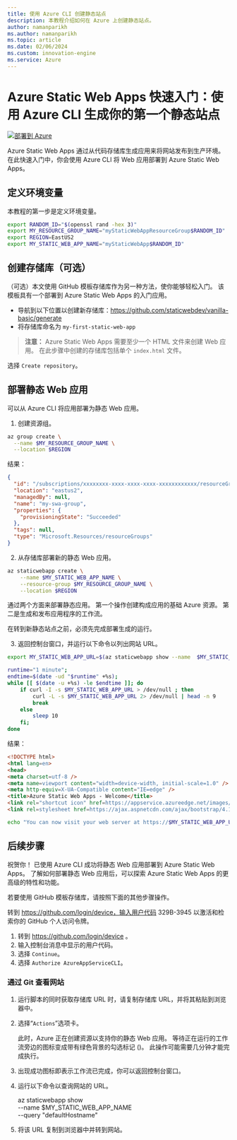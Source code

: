 ```yaml
---
title: 使用 Azure CLI 创建静态站点
description: 本教程介绍如何在 Azure 上创建静态站点。
author: namanparikh
ms.author: namanparikh
ms.topic: article
ms.date: 02/06/2024
ms.custom: innovation-engine
ms.service: Azure
---
```


# Azure Static Web Apps 快速入门：使用 Azure CLI 生成你的第一个静态站点

[![部署到 Azure](https://aka.ms/deploytoazurebutton)](https://go.microsoft.com/fwlink/?linkid=2262845)

Azure Static Web Apps 通过从代码存储库生成应用来将网站发布到生产环境。 在此快速入门中，你会使用 Azure CLI 将 Web 应用部署到 Azure Static Web Apps。

## 定义环境变量

本教程的第一步是定义环境变量。

```bash
export RANDOM_ID="$(openssl rand -hex 3)"
export MY_RESOURCE_GROUP_NAME="myStaticWebAppResourceGroup$RANDOM_ID"
export REGION=EastUS2
export MY_STATIC_WEB_APP_NAME="myStaticWebApp$RANDOM_ID"
```

## 创建存储库（可选）

（可选）本文使用 GitHub 模板存储库作为另一种方法，使你能够轻松入门。 该模板具有一个部署到 Azure Static Web Apps 的入门应用。

- 导航到以下位置以创建新存储库：https://github.com/staticwebdev/vanilla-basic/generate
- 将存储库命名为 `my-first-static-web-app`

> **注意：** Azure Static Web Apps 需要至少一个 HTML 文件来创建 Web 应用。 在此步骤中创建的存储库包括单个 `index.html` 文件。

选择 `Create repository`。

## 部署静态 Web 应用

可以从 Azure CLI 将应用部署为静态 Web 应用。

1. 创建资源组。

```bash
az group create \
  --name $MY_RESOURCE_GROUP_NAME \
  --location $REGION
```

结果：

<!-- expected_similarity=0.3 -->
```json
{
  "id": "/subscriptions/xxxxxxxx-xxxx-xxxx-xxxx-xxxxxxxxxxxx/resourceGroups/my-swa-group",
  "location": "eastus2",
  "managedBy": null,
  "name": "my-swa-group",
  "properties": {
    "provisioningState": "Succeeded"
  },
  "tags": null,
  "type": "Microsoft.Resources/resourceGroups"
}
```

2. 从存储库部署新的静态 Web 应用。

```bash
az staticwebapp create \
    --name $MY_STATIC_WEB_APP_NAME \
    --resource-group $MY_RESOURCE_GROUP_NAME \
    --location $REGION 
```

通过两个方面来部署静态应用。 第一个操作创建构成应用的基础 Azure 资源。 第二是生成和发布应用程序的工作流。

在转到新静态站点之前，必须先完成部署生成的运行。

3. 返回控制台窗口，并运行以下命令以列出网站 URL。

```bash
export MY_STATIC_WEB_APP_URL=$(az staticwebapp show --name  $MY_STATIC_WEB_APP_NAME --resource-group $MY_RESOURCE_GROUP_NAME --query "defaultHostname" -o tsv)
```

```bash
runtime="1 minute";
endtime=$(date -ud "$runtime" +%s);
while [[ $(date -u +%s) -le $endtime ]]; do
    if curl -I -s $MY_STATIC_WEB_APP_URL > /dev/null ; then 
        curl -L -s $MY_STATIC_WEB_APP_URL 2> /dev/null | head -n 9
        break
    else 
        sleep 10
    fi;
done
```

结果：

<!-- expected_similarity=0.3 -->
```HTML
<!DOCTYPE html>
<html lang=en>
<head>
<meta charset=utf-8 />
<meta name=viewport content="width=device-width, initial-scale=1.0" />
<meta http-equiv=X-UA-Compatible content="IE=edge" />
<title>Azure Static Web Apps - Welcome</title>
<link rel="shortcut icon" href=https://appservice.azureedge.net/images/static-apps/v3/favicon.svg type=image/x-icon />
<link rel=stylesheet href=https://ajax.aspnetcdn.com/ajax/bootstrap/4.1.1/css/bootstrap.min.css crossorigin=anonymous />
```

```bash
echo "You can now visit your web server at https://$MY_STATIC_WEB_APP_URL"
```

## 后续步骤

祝贺你！ 已使用 Azure CLI 成功将静态 Web 应用部署到 Azure Static Web Apps。 了解如何部署静态 Web 应用后，可以探索 Azure Static Web Apps 的更高级的特性和功能。

若要使用 GitHub 模板存储库，请按照下面的其他步骤操作。

转到 https://github.com/login/device，输入用户代码 329B-3945 以激活和检索你的 GitHub 个人访问令牌。

1. 转到  https://github.com/login/device 。
2. 输入控制台消息中显示的用户代码。
3. 选择 `Continue`。
4. 选择 `Authorize AzureAppServiceCLI`。

### 通过 Git 查看网站

1. 运行脚本的同时获取存储库 URL 时，请复制存储库 URL，并将其粘贴到浏览器中。
2. 选择“`Actions`”选项卡。

   此时，Azure 正在创建资源以支持你的静态 Web 应用。 等待正在运行的工作流旁边的图标变成带有绿色背景的勾选标记 ()。 此操作可能需要几分钟才能完成执行。

3. 出现成功图标即表示工作流已完成，你可以返回控制台窗口。
4. 运行以下命令以查询网站的 URL。

   az staticwebapp show \
     --name $MY_STATIC_WEB_APP_NAME \
     --query "defaultHostname"

5. 将该 URL 复制到浏览器中并转到网站。
